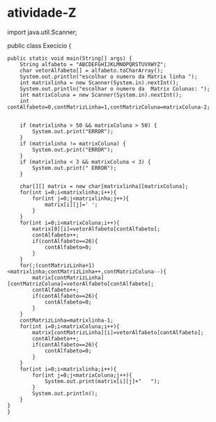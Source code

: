 # atividade-Z   
import java.util.Scanner;

public class Execicio {
	
	public static void main(String[] args) {
	    String alfabeto = "ABCDEFGHIJKLMNOPQRSTUVXWYZ";
	    char vetorAlfabeto[] = alfabeto.toCharArray();
	    System.out.println("escolhar o numero da Matrix linha ");
	    int matrixlinha = new Scanner(System.in).nextInt();
	    System.out.println("escolhar o numero da  Matrix Colunas: ");
	    int matrixColuna = new Scanner(System.in).nextInt();
	    int contAlfabeto=0,contMatrizLinha=1,contMatrizColuna=matrixColuna-2;

	    
	    if (matrixlinha > 50 && matrixColuna > 50) {
	        System.out.print("ERROR");
	    }
	    if (matrixlinha != matrixColuna) {
	        System.out.print("ERROR");
	    }
	    if (matrixlinha < 3 && matrixColuna < 3) {
	        System.out.print(" ERROR");
	    }

	    char[][] matrix = new char[matrixlinha][matrixColuna];
	    for(int i=0;i<matrixlinha;i++){
	        for(int j=0;j<matrixlinha;j++){
	            matrix[i][j]=' ';
	        }
	    }
	    for(int i=0;i<matrixColuna;i++){
	        matrix[0][i]=vetorAlfabeto[contAlfabeto];
	        contAlfabeto++;
	        if(contAlfabeto==26){
	            contAlfabeto=0;
	        }
	    }
	    for(;(contMatrizLinha+1)<matrixlinha;contMatrizLinha++,contMatrizColuna--){
	        matrix[contMatrizLinha][contMatrizColuna]=vetorAlfabeto[contAlfabeto];
	        contAlfabeto++;
	        if(contAlfabeto==26){
	            contAlfabeto=0;
	        }
	    }
	    contMatrizLinha=matrixlinha-1;
	    for(int i=0;i<matrixColuna;i++){
	        matrix[contMatrizLinha][i]=vetorAlfabeto[contAlfabeto];
	        contAlfabeto++;
	        if(contAlfabeto==26){
	            contAlfabeto=0;
	        }
	    }
	    for(int i=0;i<matrixlinha;i++){
	        for(int j=0;j<matrixColuna;j++){
	            System.out.print(matrix[i][j]+"   ");
	        }
	        System.out.println();
	    }
	}
	}

